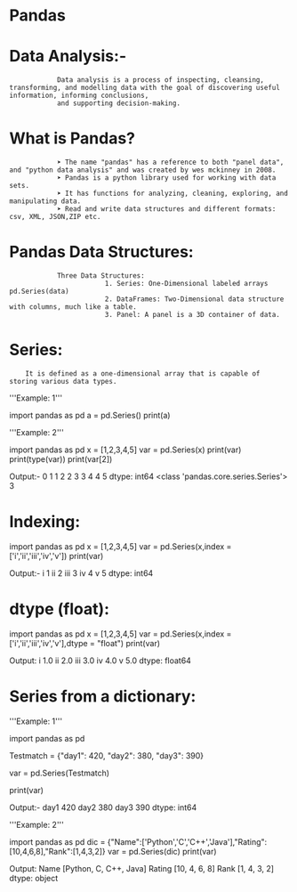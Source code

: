 # Pandas

# Data Analysis:-
                Data analysis is a process of inspecting, cleansing, transforming, and modelling data with the goal of discovering useful information, informing conclusions, 
                and supporting decision-making.

# What is Pandas?
                ➤ The name "pandas" has a reference to both "panel data", and "python data analysis" and was created by wes mckinney in 2008.
                ➤ Pandas is a python library used for working with data sets.
                ➤ It has functions for analyzing, cleaning, exploring, and manipulating data.
                ➤ Read and write data structures and different formats: csv, XML, JSON,ZIP etc.

# Pandas Data Structures:
                Three Data Structures:
                            1. Series: One-Dimensional labeled arrays pd.Series(data)
                            2. DataFrames: Two-Dimensional data structure with columns, much like a table.
                            3. Panel: A panel is a 3D container of data.

# Series: 
        It is defined as a one-dimensional array that is capable of storing various data types.


'''Example: 1'''


import pandas as pd
a = pd.Series()
print(a)



'''Example: 2'''

import pandas as pd
x = [1,2,3,4,5]
var = pd.Series(x)
print(var)
print(type(var))
print(var[2])


Output:-
0    1
1    2
2    3
3    4
4    5
dtype: int64
<class 'pandas.core.series.Series'>
3


# Indexing:

import pandas as pd
x = [1,2,3,4,5]
var = pd.Series(x,index = ['i','ii','iii','iv','v'])
print(var)


Output:-
i      1
ii     2
iii    3
iv     4
v      5
dtype: int64



# dtype (float):

import pandas as pd
x = [1,2,3,4,5]
var = pd.Series(x,index = ['i','ii','iii','iv','v'],dtype = "float")
print(var)


Output:
i      1.0
ii     2.0
iii    3.0
iv     4.0
v      5.0
dtype: float64


# Series from a dictionary:

'''Example: 1'''

import pandas as pd

Testmatch = {"day1": 420, "day2": 380, "day3": 390}

var = pd.Series(Testmatch)

print(var)


Output:-
day1    420
day2    380
day3    390
dtype: int64


'''Example: 2'''


import pandas as pd
dic = {"Name":['Python','C','C++','Java'],"Rating":[10,4,6,8],"Rank":[1,4,3,2]}
var = pd.Series(dic)
print(var)


Output:
Name      [Python, C, C++, Java]
Rating             [10, 4, 6, 8]
Rank                [1, 4, 3, 2]
dtype: object
